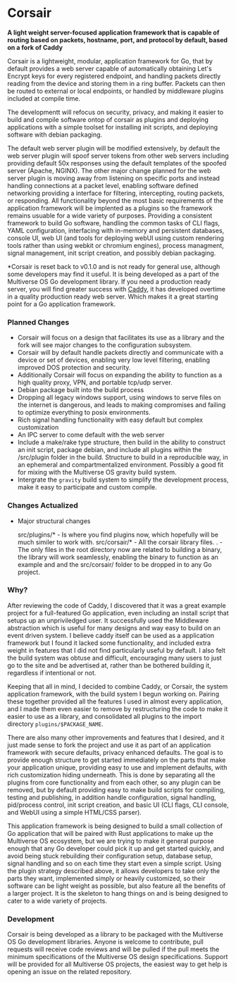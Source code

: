 # Corsair
**A light weight server-focused application framework that is capable of routing based on packets, hostname, port, and protocol by default, based on a fork of Caddy**

Corsair is a lightweight, modular, application framework for Go, that by default provides a web server capable of automatically obtaining Let's Encrypt keys for every registered endpoint, and handling packets directly reading from the device and storing them in a ring buffer. Packets can then be routed to external or local endpoints, or handled by middleware plugins included at compile time. 

The developmentt will refocus on security, privacy, and making it easier to build and compile software ontop of corsair as plugins and deploying applications with a simple toolset for installing init scripts, and deploying software with debian packaging. 

The default web server plugin will be modified extensively, by default the web server plugin will spoof server tokens from other web servers including providing default 50x responses using the default templates of the spoofed server (Apache, NGINX). The other major change planned for the web server plugin is moving away from listening on specific ports and instead handling connections at a packet level, enabling software defined networking providing a interface for filtering, intercepting, routing packets, or responding. All functionality beyond the most basic requirements of the application framework will be implented as a plugins so the framework remains usuable for a wide variety of purposes. Providing a consistent framework to build Go software, handling the common tasks of CLI flags, YAML configuration, interfacing with in-memory and persistent databases, console UI, web UI (and tools for deploying webUI using custom rendering tools rather than using webkit or chromium engines), process managment, signal management, init script creation, and possibly debian packaging. 

*Corsair is reset back to v0.1.0 and is not ready for general use, although some developers may find it useful. It is being developed as a part of the Multiverse OS Go development library. If you need a production ready server, you will find greater success with [Caddy](https://github.com/caddyserver/caddy), it has developed overtime in a quality production ready web server. Which makes it a great starting point for a Go application framework.

### Planned Changes
 * Corsair will focus on a design that facilitates its use as a library and the fork will see major changes to the configuration subsystem.
 * Corsair will by default handle packets directly and communicate with a device or set of devices, enabling very low level filtering, enabling improved DOS protection and security.
 * Additionally Corsair will focus on expanding the ability to function as a high quality proxy, VPN, and portable tcp/udp server. 
 * Debian package built into the build process
 * Dropping all legacy windows support, using windows to serve files on the internet is dangerous, and leads to making compromises and failing to optimize everything to posix environments. 
 * Rich signal handling functionality with easy default but complex customization
 * An IPC server to come default with the web server
 * Include a make/rake type structure, then build in the ability to construct an init script, package debian, and include all plugins within the /src/plugin folder in the build. Structure to build in a reproducible way, in an ephemeral and compartmentalized environment. Possibly a good fit for mixing with the Multiverse OS gravity build system.
* Intergrate the `gravity` build system to simplify the development process, make it easy to participate and custom compile.


### Changes Actualized
* Major structural changes

    src/plugins/* - Is where you find plugins now, which hopefully will be much similer to work with. 
    src/corsair/* - All the corsair library files.
    .             - The only files in the root directory now are related to building a binary, the library will work seamlessly, enabling the binary to function as an example and and the src/corsair/ folder to be dropped in to any Go project. 


### Why?
After reviewing the code of Caddy, I discovered that it was a great example project for a full-featured Go application, even including an install script that setups up an unpriviledged user. It successfully used the Middleware abstraction which is useful for many designs and way easy to build on an event driven system. I believe caddy itself can be used as a application framework but I found it lacked some functionality, and included extra weight in features that I did not find particularly useful by default. I also felt the build system was obtuse and difficult, encouraging many users to just go to the site and be advertised at, rather than be bothered building it, regardless if intentional or not. 

Keeping that all in mind, I decided to combine Caddy, or Corsair, the system application framework, with the build system I begun working on. Pairing these together provided all the features I used in almost every application, and I made them even easier to remove by restructuring the code to make it easier to use as a library, and consolidated all plugins to the import directory `plugins/$PACKAGE_NAME`.

There are also many other improvements and features that I desired, and it just made sense to fork the project and use it as part of an application framework with secure defaults, privacy enhanced defaults. The goal is to provide enough structure to get started immediately on the parts that make your application unique, providing easy to use and implement defaults, with rich customization hiding underneath. This is done by separating all the plugins from core functionality and from each other, so any plugin can be removed, but by default providing easy to make build scripts for compiling, testing and publishing, in addition handle configuration, signal handling, pid/process control, init script creation, and basic UI (CLI flags, CLI console, and WebUI using a simple HTML/CSS parser).

This application framework is being designed to build a small collection of Go application that will be paired with Rust applications to make up the Multiverse OS ecosystem, but we are trying to make it general purpose enough that any Go developer could pick it up and get started quickly, and avoid being stuck rebuilding their configuration setup, database setup, signal handling and so on each time they start even a simple script. Using the plugin strategy described above, it allows developers to take only the parts they want, implemented simply or heavily customized, so their software can be light weight as possible, but also feature all the benefits of a larger project. It is the skeleton to hang things on and is being designed to cater to a wide variety of projects.


### Development
Corsair is being developed as a library to be packaged with the Multiverse OS Go development libraries. Anyone is welcome to contribute, pull requests will receive code reviews and will be pulled if the pull meets the minimum specifications of the Multiverse OS design specifications. Support will be provided for all Multiverse OS projects, the easiest way to get help is opening an issue on the related repository.  


